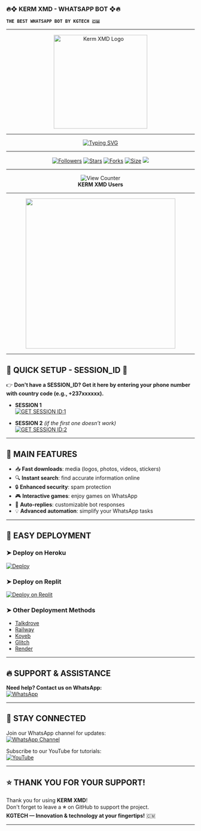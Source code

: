 ### 🔥❖ KERM XMD - WHATSAPP BOT ❖🔥  
**`THE BEST WHATSAPP BOT BY KGTECH 🇨🇲`**

---

<p align="center">
  <img src="https://files.catbox.moe/gqcoxn.jpeg" alt="Kerm XMD Logo" width="250"/>
</p>

---

<p align="center">
  <a href="#"><img src="https://readme-typing-svg.demolab.com?font=Fira+Code&size=22&pause=1000&color=FF4500&center=true&vCenter=true&width=450&lines=🔥+Welcome+to+KERM+XMD+🔥;🚀+The+most+powerful+WhatsApp+Bot!;💻+Developed+by+KGTECH+🇨🇲" alt="Typing SVG"></a>
</p>

---

<p align="center">
<a href="https://github.com/Kgtech-cmr/"><img title="Followers" src="https://img.shields.io/github/followers/Kgtech-cmr?color=blue&style=flat-square"></a>
<a href="https://github.com/Kgtech-cmr/KERM-XMD/stargazers"><img title="Stars" src="https://img.shields.io/github/stars/Kgtech-cmr/KERM-XMD?color=yellow&style=flat-square"></a>
<a href="https://github.com/Kgtech-cmr/KERM-XMD/network/members"><img title="Forks" src="https://img.shields.io/github/forks/Kgtech-cmr/KERM-XMD?color=green&style=flat-square"></a>
<a href="https://github.com/Kgtech-cmr/KERM-XMD/"><img title="Size" src="https://img.shields.io/github/repo-size/Kgtech-cmr/KERM-XMD?style=flat-square&color=red"></a>
<a href="https://github.com/Kgtech-cmr/KERM-XMD/graphs/commit-activity"><img src="https://img.shields.io/badge/Maintenance-YES-green.svg"></a>
</p>

---

<p align="center">
  <img src="https://profile-counter.glitch.me/KERM-XMD/count.svg" alt="View Counter" /><br>
  <strong>KERM XMD Users</strong>
</p>

---

<p align="center">
  <img src="https://media.giphy.com/media/3o7qE6Pnwep9LWrPtu/giphy.gif" width="400"/>
</p>

---

## 🔧 **QUICK SETUP - SESSION_ID** 🔧  
👉 **Don't have a SESSION_ID? Get it here by entering your phone number with country code (e.g., +237xxxxxx).**

- **SESSION 1**  
[![GET SESSION ID:1](https://img.shields.io/badge/GET%20SESSION%20ID%3A1-1a1a1a?style=for-the-badge&logo=render)](https://pair-session-kermv4-pair.onrender.com)

- **SESSION 2** *(if the first one doesn’t work)*  
[![GET SESSION ID:2](https://img.shields.io/badge/GET%20SESSION%20ID%3A2-1a1a1a?style=for-the-badge&logo=render)](https://defiant-filippa-arol22-59efdacb.koyeb.app/)

---

## 🚀 **MAIN FEATURES**  
- 📥 **Fast downloads**: media (logos, photos, videos, stickers)  
- 🔍 **Instant search**: find accurate information online  
- 🔒 **Enhanced security**: spam protection  
- 🎮 **Interactive games**: enjoy games on WhatsApp  
- 🤖 **Auto-replies**: customizable bot responses  
- 💡 **Advanced automation**: simplify your WhatsApp tasks  

---

## 📂 **EASY DEPLOYMENT**

### ➤ **Deploy on Heroku**  
[![Deploy](https://www.herokucdn.com/deploy/button.svg)](https://dashboard.heroku.com/new-app?template=https://github.com/Kgtech-cmr/KERM-XMD)

### ➤ **Deploy on Replit**  
[![Deploy on Replit](https://img.shields.io/badge/DEPLOY%20ON%20REPLIT-orange?style=for-the-badge&logo=replit)](https://repl.it/github/Kgtech-cmr/KERM-XMD)

### ➤ **Other Deployment Methods**
- [Talkdrove](https://host.talkdrove.com/dashboard/select-bot/prepare-deployment?botId=51)  
- [Railway](https://railway.app/new)  
- [Koyeb](https://app.koyeb.com/auth/signin)  
- [Glitch](https://glitch.com/signup)  
- [Render](https://dashboard.render.com)  

---

## 🔥 **SUPPORT & ASSISTANCE**
**Need help? Contact us on WhatsApp:**  
[![WhatsApp](https://img.shields.io/badge/Whatsapp-25D366?style=for-the-badge&logo=whatsapp&logoColor=white)](https://wa.me/+237656520674?text=*Hi+Kerm!+I+need+help+with+KERM+XMD!*)

---

## 📢 **STAY CONNECTED**
Join our WhatsApp channel for updates:  
[![WhatsApp Channel](https://img.shields.io/badge/WhatsApp%20Channel-red?style=for-the-badge&logo=whatsapp)](https://whatsapp.com/channel/0029Vafn6hc7DAX3fzsKtn45)

Subscribe to our YouTube for tutorials:  
[![YouTube](https://img.shields.io/badge/YouTube-KGTECH-blue?style=for-the-badge&logo=youtube)](https://youtube.com/@KermHackTools-s9s)

---

## ⭐️ **THANK YOU FOR YOUR SUPPORT!**
Thank you for using **KERM XMD**!  
Don't forget to leave a **⭐️** on GitHub to support the project.  
**KGTECH — Innovation & technology at your fingertips!** 🇨🇲

---
